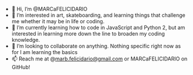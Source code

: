- 👋 Hi, I’m @MARCaFELICIDARIO
- 👀 I’m interested in art, skateboarding, and learning things that challenge me whether it may be in life or coding.
- 🌱 I’m currently learning how to code in JavaScript and Python 2, but am interested in learning more down the line to broaden my coding knowledge.
- 💞️ I’m looking to collaborate on anything. Nothing specific right now as for I am learning the basics
- 📫 Reach me at @marb.felicidario@gmail.com or MARCaFELICIDARIO on GitHub!

<!---
MARCaFELICIDARIO/MARCaFELICIDARIO is a ✨ special ✨ repository because its `README.md` (this file) appears on your GitHub profile.
You can click the Preview link to take a look at your changes.
--->
